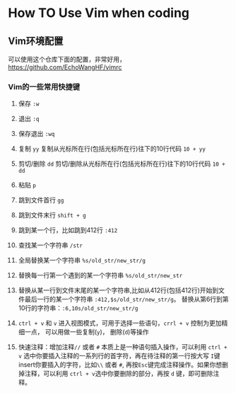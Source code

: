 # How TO Use Vim when coding

## Vim环境配置
可以使用这个仓库下面的配置，非常好用，https://github.com/EchoWangHF/vimrc 

### Vim的一些常用快捷键
1. 保存 `:w`

2. 退出 `:q`

3. 保存退出 `:wq`

4. 复制 `yy`  复制从光标所在行(包括光标所在行)往下的10行代码  `10 + yy`
 
5. 剪切/删除 `dd`  剪切/删除从光标所在行(包括光标所在行)往下的10行代码  `10 + dd`

6. 粘贴 `p`

7. 跳到文件首行 `gg`

8. 跳到文件末行 `shift + g`

9. 跳到某一个行，比如跳到412行 `:412` 

10. 查找某一个字符串 `/str`

11. 全局替换某一个字符串 `%s/old_str/new_str/g`

12. 替换每一行第一个遇到的某一个字符串 `%s/old_str/new_str`

13. 替换从某一行到文件末尾的某一个字符串,比如从412行(包括412行)开始到文件最后一行的某一个字符串 `:412,$s/old_str/new_str/g`。 替换从第6行到第10行的字符串：`:6,10s/old_str/new_str/g`

14. `ctrl + v` 和 `v` 进入视图模式，可用于选择一些语句，`crrl + v` 控制为更加精细一点， 可以用做一些复制(`y`)， 删除(`d`)等操作

15. 快速注释：增加注释`//` 或者 `#` 本质上是一种语句插入操作，可以利用 `ctrl + v` 选中你要插入注释的一系列行的首字符，再在待注释的第一行按大写 `I`键insert你要插入的字符，比如`\\` 或者 `#`, 再按`Esc`键完成注释操作。如果你想删掉注释，可以利用 `ctrl + v`选中你要删除的部分，再按 `d` 键，即可删除注释。 
